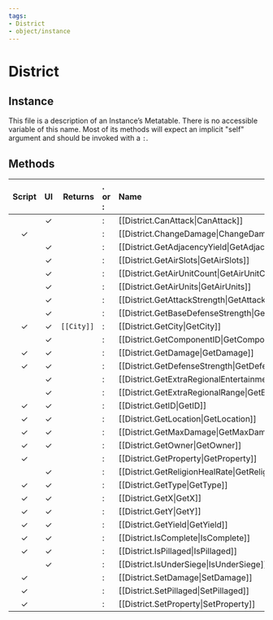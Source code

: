 ```yaml
---
tags:
- District
- object/instance
---
```

# District
## Instance
This file is a description of an Instance’s Metatable. There is no accessible variable of this name. Most of its methods will expect an implicit "self" argument and should be invoked with a `:`.

## Methods
| Script | UI  | Returns | . or : | Name | Arguments |
|:------:|:---:| -------:|:---- |:---- |:--------- |
| |✓||:|[[District.CanAttack\|CanAttack]]||
|✓| ||:|[[District.ChangeDamage\|ChangeDamage]]||
| |✓||:|[[District.GetAdjacencyYield\|GetAdjacencyYield]]||
| |✓||:|[[District.GetAirSlots\|GetAirSlots]]||
| |✓||:|[[District.GetAirUnitCount\|GetAirUnitCount]]||
| |✓||:|[[District.GetAirUnits\|GetAirUnits]]||
| |✓||:|[[District.GetAttackStrength\|GetAttackStrength]]||
| |✓||:|[[District.GetBaseDefenseStrength\|GetBaseDefenseStrength]]||
|✓|✓|<code>[[City]]<code/>|:|[[District.GetCity\|GetCity]]||
| |✓||:|[[District.GetComponentID\|GetComponentID]]||
|✓|✓||:|[[District.GetDamage\|GetDamage]]||
|✓|✓||:|[[District.GetDefenseStrength\|GetDefenseStrength]]||
| |✓||:|[[District.GetExtraRegionalEntertainment\|GetExtraRegionalEntertainment]]||
| |✓||:|[[District.GetExtraRegionalRange\|GetExtraRegionalRange]]||
|✓|✓||:|[[District.GetID\|GetID]]||
|✓|✓||:|[[District.GetLocation\|GetLocation]]||
|✓|✓||:|[[District.GetMaxDamage\|GetMaxDamage]]||
|✓|✓||:|[[District.GetOwner\|GetOwner]]||
|✓| ||:|[[District.GetProperty\|GetProperty]]||
| |✓||:|[[District.GetReligionHealRate\|GetReligionHealRate]]||
|✓|✓||:|[[District.GetType\|GetType]]||
|✓|✓||:|[[District.GetX\|GetX]]||
|✓|✓||:|[[District.GetY\|GetY]]||
|✓|✓||:|[[District.GetYield\|GetYield]]||
|✓|✓||:|[[District.IsComplete\|IsComplete]]||
|✓|✓||:|[[District.IsPillaged\|IsPillaged]]||
| |✓||:|[[District.IsUnderSiege\|IsUnderSiege]]||
|✓| ||:|[[District.SetDamage\|SetDamage]]||
|✓| ||:|[[District.SetPillaged\|SetPillaged]]||
|✓| ||:|[[District.SetProperty\|SetProperty]]||
